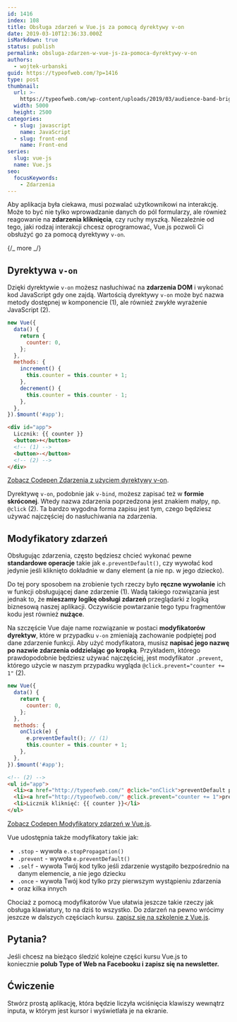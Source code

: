```yaml
---
id: 1416
index: 108
title: Obsługa zdarzeń w Vue.js za pomocą dyrektywy v-on
date: 2019-03-10T12:36:33.000Z
isMarkdown: true
status: publish
permalink: obsluga-zdarzen-w-vue-js-za-pomoca-dyrektywy-v-on
authors:
  - wojtek-urbanski
guid: https://typeofweb.com/?p=1416
type: post
thumbnail:
  url: >-
    https://typeofweb.com/wp-content/uploads/2019/03/audience-band-bright-1047442.jpg
  width: 5000
  height: 2500
categories:
  - slug: javascript
    name: JavaScript
  - slug: front-end
    name: Front-end
series:
  slug: vue-js
  name: Vue.js
seo:
  focusKeywords:
    - Zdarzenia
---
```


Aby aplikacja była ciekawa, musi pozwalać użytkownikowi na interakcję. Może to być nie tylko wprowadzanie danych do pól formularzy, ale również reagowanie na **zdarzenia kliknięcia**, czy ruchy myszką. Niezależnie od tego, jaki rodzaj interakcji chcesz oprogramować, Vue.js pozwoli Ci obsłużyć go za pomocą dyrektywy `v-on`.

{/_ more _/}

## Dyrektywa `v-on`

Dzięki dyrektywie `v-on` możesz nasłuchiwać na **zdarzenia DOM** i wykonać kod JavaScript gdy one zajdą. Wartością dyrektywy `v-on` może być nazwa metody dostępnej w komponencie (1), ale również zwykłe wyrażenie JavaScript (2).

```javascript
new Vue({
  data() {
    return {
      counter: 0,
    };
  },
  methods: {
    increment() {
      this.counter = this.counter + 1;
    },
    decrement() {
      this.counter = this.counter - 1;
    },
  },
}).$mount('#app');
```

```html
<div id="app">
  Licznik: {{ counter }}
  <button>+</button>
  <!-- (1) -->
  <button>-</button>
  <!-- (2) -->
</div>
```

<CodepenWidget height="164" themeId="0" slugHash="PBZjWe" defaultTab="result" user="wojtiku" embedVersion="2" penTitle="Zdarzenia z użyciem dyrektywy v-on"><a href="http://codepen.io/wojtiku/pen/PBZjWe/">Zobacz Codepen Zdarzenia z użyciem dyrektywy v-on</a>.</CodepenWidget>

Dyrektywę `v-on`, podobnie jak `v-bind`, możesz zapisać też w **formie skróconej**. Wtedy nazwa zdarzenia poprzedzona jest znakiem małpy, np. `@click` (2). Ta bardzo wygodna forma zapisu jest tym, czego będziesz używać najczęściej do nasłuchiwania na zdarzenia.

## Modyfikatory zdarzeń

Obsługując zdarzenia, często będziesz chcieć wykonać pewne **standardowe operacje** takie jak `e.preventDefault()`, czy wywołać kod jedynie jeśli kliknięto dokładnie w dany element (a nie np. w jego dziecko).

Do tej pory sposobem na zrobienie tych rzeczy było **ręczne wywołanie** ich w funkcji obsługującej dane zdarzenie (1). Wadą takiego rozwiązania jest jednak to, że **mieszamy logikę obsługi zdarzeń** przeglądarki z logiką biznesową naszej aplikacji. Oczywiście powtarzanie tego typu fragmentów kodu jest również **nużące**.

Na szczęście Vue daje name rozwiązanie w postaci **modyfikatorów dyrektyw**, które w przypadku `v-on` zmieniają zachowanie podpiętej pod dane zdarzenie funkcji. Aby użyć modyfikatora, musisz **napisać jego nazwę po nazwie zdarzenia oddzielając go kropką**. Przykładem, którego prawdopodobnie będziesz używać najczęściej, jest modyfikator `.prevent`, którego użycie w naszym przypadku wygląda `@click.prevent="counter += 1"` (2).

```javascript
new Vue({
  data() {
    return {
      counter: 0,
    };
  },
  methods: {
    onClick(e) {
      e.preventDefault(); // (1)
      this.counter = this.counter + 1;
    },
  },
}).$mount('#app');
```

```html
<!-- (2) -->
<ul id="app">
  <li><a href="http://typeofweb.com/" @click="onClick">preventDefault po staremu</a></li>
  <li><a href="http://typeofweb.com/" @click.prevent="counter += 1">preventDefault z Vue</a></li>
  <li>Licznik kliknięć: {{ counter }}</li>
</ul>
```

<CodepenWidget height="265" themeId="0" slugHash="Mxoovp" defaultTab="result" user="wojtiku" penTitle="Modyfikatory zdarzeń w Vue.js"><a href="http://codepen.io/wojtiku/pen/Mxoovp/">Zobacz Codepen Modyfikatory zdarzeń w Vue.js</a>.</CodepenWidget>

Vue udostępnia także modyfikatory takie jak:

- `.stop` - wywoła `e.stopPropagation()`
- `.prevent` - wywoła `e.preventDefault()`
- `.self` - wywoła Twój kod tylko jeśli zdarzenie wystąpiło bezpośrednio na danym elemencie, a nie jego dziecku
- `.once` - wywoła Twój kod tylko przy pierwszym wystąpieniu zdarzenia
- oraz kilka innych

Chociaż z pomocą modyfikatorów Vue ułatwia jeszcze takie rzeczy jak obsługa klawiatury, to na dziś to wszystko. Do zdarzeń na pewno wrócimy jeszcze w dalszych częściach kursu. <a href="https://szkolenia.typeofweb.com/" target="_blank">zapisz się na szkolenie z Vue.js</a>.

## Pytania?

Jeśli chcesz na bieżąco śledzić kolejne części kursu Vue.js to koniecznie <strong>polub Type of Web na Facebooku i zapisz się na newsletter.</strong>
<NewsletterForm />
<FacebookPageWidget />

## Ćwiczenie

Stwórz prostą aplikację, która będzie liczyła wciśnięcia klawiszy wewnątrz inputa, w którym jest kursor i wyświetlała je na ekranie.
